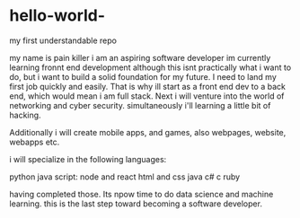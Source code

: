 # hello-world-
my first understandable repo

my name is pain killer
i am an aspiring software developer
im currently learning fronnt end development
although this isnt practically what i want to do, but i want to build a solid foundation for my future.
I need to land my first job quickly and easily. That is why ill start as a front end dev to a back end, which would mean i am full stack.
Next i will venture into the world of networking and cyber security.
simultaneously i'll learning a little bit of hacking. 

Additionally i will create mobile apps, and games, also webpages, website, webapps etc.

i will specialize in the following languages:

python
java script: node and react
html and css
java
c#
c
ruby


having completed those. Its npow time to do data science and machine learning.
this is the last step toward becoming a software developer.
